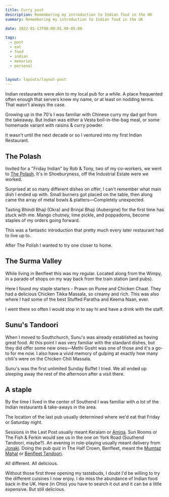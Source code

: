 ```yaml
---
title: Curry past
description: Remembering my introduction to Indian food in the UK
summary: Remembering my introduction to Indian food in the UK

date: 2022-01-13T00:00:01.00-05:00

tags:
  - post
  - eat
  - food
  - indian
  - memories
  - personal
  

layout: layouts/layout-post
---
```

Indian restaurants were akin to my local pub for a while. A place frequented often enough that servers knew my name, or at least on nodding terms. That wasn't always the case.

Growing up in the 70's I was familiar with Chinese curry my dad got from the takeaway. But Indian was either a Vesta boil-in-the-bag meal, or some homemade variant with raisins & curry powder.

It wasn't until the next decade or so I ventured into my first Indian Restaurant.

## The Polash
Invited for a "Friday Indian" by Rob & Tony, two of my co-workers, we went to <a href="https://thepolash.com" title="">The Polash</a>. It's in Shoeburyness, off the Industrial Estate were we worked.
 

Surprised at so many different dishes on offer, I can't remember what main dish I ended up with. Small burners got placed on the table, then along came the array of metal bowls & platters—Completely unexpected.

Tasting Bhindi Bhaji (Okra) and Brinjal Bhaji (Aubergine) for the first time has stuck with me. Mango chutney, lime pickle, and poppadoms, become staples of my orders going forward.

This was a fantastic introduction that pretty much every later restaurant had to live up to.

After The Polish I wanted to try one closer to home.

## The Surma Valley
While living in Benfleet this was my regular. Located along from the Wimpy, in a parade of shops on my way back from the train station (and pubs).

Here I found my staple starters -  Prawn on Puree and Chicken Chaat. They had a delicious Chicken Tikka Massala, so creamy and rich. This was also where I had some of the best Stuffed Paratha and Keema Naan, ever.

I went there so often I would stop in to say hi and have a drink with the staff.

## Sunu's Tandoori

When I moved to Southchurch, Sunu's was already established as having great food.  At this point I was very familiar with the standard dishes, but they did offer some new ones—Methi Gosht was one of those and it's a go-to for me now. I also have a vivid memory of gulping at exactly how many chili's were on the Chicken Chili Massala.

Sunu's was the first unlimited Sunday Buffet I tried.  We all ended up sleeping away the rest of the afternoon after a visit there.


## A staple
By the time I lived in the center of Southend I was familiar with <em>a lot</em> of the Indian restaurants & take-aways in the area.

The location of the last pub usually determined where we'd eat that Friday or Saturday night.

Sessions in the Last Post usually meant Keralam or [Amina](https://aminatandoorisouthend.co.uk ""). Sun Rooms or The Fish & Ferkin would see us in the one on York Road (Southend Tandoori, maybe?). An evening in role-playing usually meant delivery from [Jonaki](https://jonakitandoori.com ""). Doing the pub quiz in The Half Crown, Benfleet, meant the [Mumtaz Mahal](https://www.facebook.com/MumtazBenfleet/ "") or [Benfleet Tandoori](https://benfleettandoori.com "").

All different. All delicious.

Without those first three opening my tastebuds, I doubt I'd be willing to try the different cuisines I now enjoy. I do miss the abundance of Indian food back in the UK. Here (in Ohio) you have to search it out and it can be a little expensive. But still delicious.
